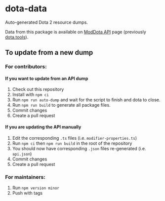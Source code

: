 # dota-data

Auto-generated Dota 2 resource dumps.

Data from this package is available on [ModDota API](http://moddota.com/api) page (previously [dota.tools](https://dota.tools/)).

## To update from a new dump

### For contributors:

#### If you want to update from an API dump

1. Check out this repository
2. Install with `npm ci`
3. Run `npm run auto-dump` and wait for the script to finish and dota to close.
4. Run `npm run build` to generate all package files.
5. Commit changes
6. Create a pull request

#### If you are updating the API manually

1. Edit the corresponding `.ts` files (i.e. `modifier-properties.ts`)
2. Run `npm ci` then `npm run build` in the root of the repository
3. You should now have corresponding `.json` files re-generated (i.e. `api.json`)
4. Commit changes
5. Create a pull request

### For maintainers:

1. Run `npm version minor`
2. Push with tags
